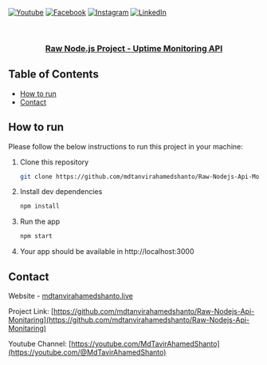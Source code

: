 [![Youtube][youtube-shield]][youtube-url]
[![Facebook][facebook-shield]][facebook-url]
[![Instagram][instagram-shield]][instagram-url]
[![LinkedIn][linkedin-shield]][linkedin-url]

<!-- PROJECT LOGO -->
<br />
<p align="center">
  <h3 align="center"><a href="https://github.com/mdtanvirahamedshanto/Raw-Nodejs-Api-Monitaring">Raw Node.js Project - Uptime Monitoring API</a></h3>

<!-- TABLE OF CONTENTS -->

## Table of Contents

- [How to run](#how-to-run)
- [Contact](#contact)

<!-- HOW TO RUN -->

## How to run

Please follow the below instructions to run this project in your machine:

1. Clone this repository
   ```sh
   git clone https://github.com/mdtanvirahamedshanto/Raw-Nodejs-Api-Monitaring
   ```
2. Install dev dependencies
   ```sh
   npm install
   ```
3. Run the app
   ```sh
   npm start
   ```
4. Your app should be available in http://localhost:3000

<!-- CONTACT -->

## Contact

Website - [mdtanvirahamedshanto.live](mailto:mdtanvirahamedshanto.live)

Project Link: [https://github.com/mdtanvirahamedshanto/Raw-Nodejs-Api-Monitaring](https://github.com/mdtanvirahamedshanto/Raw-Nodejs-Api-Monitaring)

Youtube Channel: [https://youtube.com/MdTavirAhamedShanto](https://youtube.com/@MdTavirAhamedShanto)

<!-- MARKDOWN LINKS & IMAGES -->

[youtube-shield]: https://img.shields.io/badge/-Youtube-black.svg?style=flat-square&logo=youtube&color=555&logoColor=white
[youtube-url]: https://youtube.com/@MdTanvirAhamedShanto
[facebook-shield]: https://img.shields.io/badge/-Facebook-black.svg?style=flat-square&logo=facebook&color=555&logoColor=white
[facebook-url]: https://facebook.com/mdtanvirahamedshanto.ofc
[instagram-shield]: https://img.shields.io/badge/-Instagram-black.svg?style=flat-square&logo=instagram&color=555&logoColor=white
[instagram-url]: https://instagram.com/mdtanvirahamedshanto
[linkedin-shield]: https://img.shields.io/badge/-LinkedIn-black.svg?style=flat-square&logo=linkedin&colorB=555
[linkedin-url]: https://linkedin.com/in/mdtanvirahamedshanto
